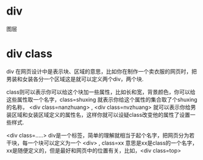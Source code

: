 # div 

图层

# div class

div 在网页设计中是表示块、区域的意思，比如你在制作一个卖衣服的网页时，把男装和女装各分一个区域这是就可以定义两个div，两个块.

class则可以表示你可以给这个块加一些属性，比如长和宽，背景颜色，你可以给这些属性取一个名字，class=shuxing 就表示你给这个属性的集合取了个shuxing的名称， 
\<div class=nanzhuang\> , \<div class=nvzhuang\> 就可以表示你给男装区域和女装区域定义的属性名，这样你就可以设疑class改变他的属性了设置一些样式.
  
\<div class=.....\> div是一个标签，简单的理解就相当于起个名字，把网页分为若干块，每一个块可以定义为一个 \<div\> , class=xx 意思是xx是class的一个名字，xx是随便定义的，但是最好和网页中的位置有关，比如，\<div class=top\>
